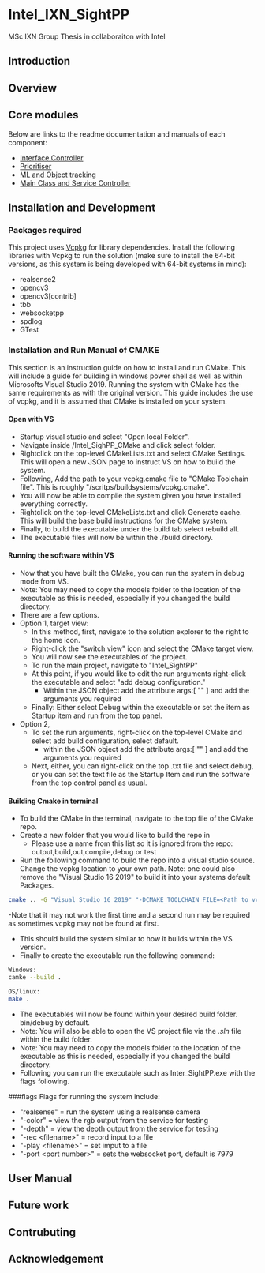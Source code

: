# Intel_IXN_SightPP
MSc IXN Group Thesis in collaboraiton with Intel
## Introduction
## Overview
## Core modules
Below are links to the readme documentation and manuals of each component:
- [Interface Controller](Intel_SighPP_CMake/Intel_SighPP_CMake/src/interface_controller)
- [Prioritiser](Intel_SighPP_CMake/Intel_SighPP_CMake/src/priority_lib)
- [ML and Object tracking](Intel_SighPP_CMake/Intel_SighPP_CMake/src/ml_lib)
- [Main Class and Service Controller](Intel_SighPP_CMake/Intel_SighPP_CMake/src/)
## Installation and Development
### Packages required
This project uses [Vcpkg](https://github.com/Microsoft/vcpkg) for library dependencies. Install the following libraries with Vcpkg to run the solution (make sure to install the 64-bit versions, as this system is being developed with 64-bit systems in mind):

* realsense2
* opencv3
* opencv3[contrib]
* tbb
* websocketpp
* spdlog
* GTest


### Installation and Run Manual of CMAKE
This section is an instruction guide on how to install and run CMake. This will include a guide for building in windows power shell as well as within Microsofts Visual Studio 2019. Running the system with CMake has the same requirements as with the original version. This guide includes the use of vcpkg, and it is assumed that CMake is installed on your system.

#### Open with VS
- Startup visual studio and select "Open local Folder".
- Navigate inside /Intel_SighPP_CMake and click select folder.
- Rightclick on the top-level CMakeLists.txt and select CMake Settings. This will open a new JSON page to instruct VS on how to build the system.
- Following, Add the path to your vcpkg.cmake file to "CMake Toolchain file". This is roughly "<vcpkg path>/scritps/buildsystems/vcpkg.cmake".
- You will now be able to compile the system given you have installed everything correctly.
- Rightclick on the top-level CMakeLists.txt and click Generate cache. This will build the base build instructions for the CMake system.
- Finally, to build the executable under the build tab select rebuild all.
- The executable files will now be within the ./build directory.

#### Running the software within VS
- Now that you have built the CMake, you can run the system in debug mode from VS.
- Note: You may need to copy the models folder to the location of the executable as this is needed, especially if you changed the build directory.
- There are a few options.
- Option 1, target view:
  - In this method, first, navigate to the solution explorer to the right to the home icon.
  - Right-click the "switch view" icon and select the CMake target view.
  - You will now see the executables of the project.
  - To run the main project, navigate to "Intel_SightPP"
  - At this point, if you would like to edit the run arguments right-click the executable and select "add debug configuration."
    - Within the JSON object add the attribute args:[ \"\" ] and add the arguments you required
  - Finally: Either select Debug within the executable or set the item as Startup item and run from the top panel.
- Option 2,
  - To set the run arguments, right-click on the top-level CMake and select add build configuration, select default.
    - within the JSON object add the attribute args:[ \"\" ] and add the arguments you required
  -  Next, either, you can right-click on the top .txt file and select debug, or you can set the text file as the Startup Item and run the software from the top control panel as usual.

#### Building Cmake in terminal
- To build the CMake in the terminal, navigate to the top file of the CMake repo.
- Create a new folder that you would like to build the repo in
  - Please use a name from this list so it is ignored from the repo: output,build,out,compile,debug or test
- Run the following command to build the repo into a visual studio source. Change the vcpkg location to your own path. Note: one could also remove the "Visual Studio 16 2019" to build it into your systems default Packages.
```bash
cmake .. -G "Visual Studio 16 2019" "-DCMAKE_TOOLCHAIN_FILE=<Path to vcpkg>/vcpkg/scripts/buildsystems/vcpkg.cmake"
```
-Note that it may not work the first time and a second run may be required as sometimes vcpkg may not be found at first.
- This should build the system similar to how it builds within the VS version.
- Finally to create the executable run the following command:
```bash
Windows:
camke --build .
```
```bash
OS/linux:
make .
```
- The executables will now be found within your desired build folder. bin/debug by default.
- Note: You will also be able to open the VS project file via the *.sln* file within the build folder.
- Note: You may need to copy the models folder to the location of the executable as this is needed, especially if you changed the build directory.
- Following you can run the executable such as Inter_SightPP.exe with the flags following.

###flags
Flags for running the system include:
- "realsense" = run the system using a realsense camera
- "-color" = view the rgb output from the service for testing
- "-depth" = view the deoth output from the service for testing
- "-rec \<filename\>" = record input to a file
- "-play \<filename\>" = set imput to a file
- "-port \<port number\>" = sets the websocket port, default is 7979
## User Manual
## Future work
## Contrubuting
## Acknowledgement
